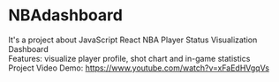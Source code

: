 # NBAdashboard
It's a project about JavaScript React NBA Player Status Visualization Dashboard  <br />
Features: visualize player profile, shot chart and in-game statistics <br />
Project Video Demo: https://www.youtube.com/watch?v=xFaEdHVgqVs

